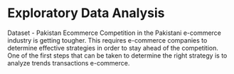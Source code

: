 # Exploratory Data Analysis
Dataset - Pakistan Ecommerce
Competition in the Pakistani e-commerce industry is getting tougher. This requires e-commerce companies to determine effective strategies in order to stay ahead of the competition. One of the first steps that can be taken to determine the right strategy is to analyze trends transactions e-commerce.
